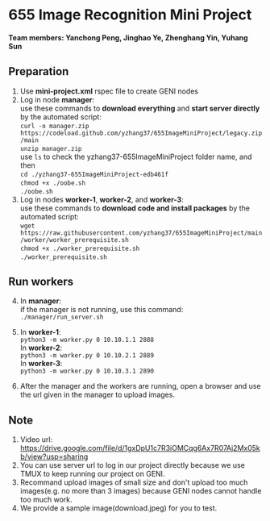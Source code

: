 # 655 Image Recognition Mini Project
#### Team members: Yanchong Peng, Jinghao Ye, Zhenghang Yin, Yuhang Sun   
## Preparation
1. Use **mini-project.xml** rspec file to create GENI nodes    
2. Log in node **manager**:    
	use these commands to **download everything** and **start server directly** by the automated script:    
		`curl -o manager.zip https://codeload.github.com/yzhang37/655ImageMiniProject/legacy.zip/main`    
		`unzip manager.zip`    
		use `ls` to check the yzhang37-655ImageMiniProject folder name, and then    
		`cd ./yzhang37-655ImageMiniProject-edb461f`    
		`chmod +x ./oobe.sh`    
		`./oobe.sh`    
3. Log in nodes **worker-1**, **worker-2**, and **worker-3**:   
		use these commands to **download code and install packages** by the automated script:    
		`wget https://raw.githubusercontent.com/yzhang37/655ImageMiniProject/main/worker/worker_prerequisite.sh`    
		`chmod +x ./worker_prerequisite.sh`    
		`./worker_prerequisite.sh`    



## Run workers    	
4. In **manager**:    
	if the manager is not running, use this command:    
	`./manager/run_server.sh`    
5. In **worker-1**:    
	`python3 -m worker.py 0 10.10.1.1 2888`	    
   In **worker-2**:    
	`python3 -m worker.py 0 10.10.2.1 2889`	    
   In **worker-3**:    
	`python3 -m worker.py 0 10.10.3.1 2890`	    

6. After the manager and the workers are running, open a browser and use the url given in the manager to upload images.    

## Note   
1. Video url: https://drive.google.com/file/d/1gxDpU1c7R3iOMCqg6Ax7R07Aj2Mx05kb/view?usp=sharing    
2. You can use server url to log in our project directly because we use TMUX to keep running our project on GENI.    
3. Recommand upload images of small size and don't upload too much images(e.g. no more than 3 images) because GENI nodes cannot handle too much work.    
4. We provide a sample image(download.jpeg) for you to test.

